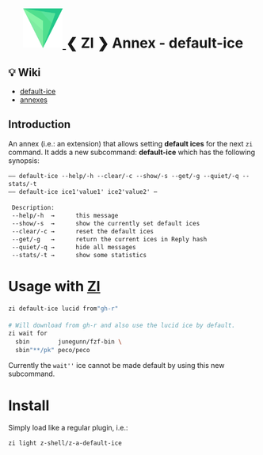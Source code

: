 <h1 align="center">
  <a href="https://github.com/z-shell/zi">
    <img src="https://github.com/z-shell/zi/raw/main/docs/images/logo.svg" alt="Logo" width="80" height="80" />
  </a>
❮ ZI ❯ Annex - default-ice
</h1>

## 💡 Wiki 

- [default-ice](https://z.digitalclouds.dev/docs/ecosystem/annexes/default-ice)
- [annexes](https://z.digitalclouds.dev/docs/ecosystem/annexes)

## Introduction

An annex (i.e.: an extension) that allows setting **default ices** for the next `zi` command.
It adds a new subcommand: **default-ice** which has the following synopsis:

```
—— default-ice --help/-h --clear/-c --show/-s --get/-g --quiet/-q --stats/-t
—— default-ice ice1'value1' ice2'value2' ⋯

 Description:
 --help/-h	→      this message
 --show/-s	→      show the currently set default ices
 --clear/-c	→      reset the default ices
 --get/-g	→      return the current ices in Reply hash
 --quiet/-q	→      hide all messages
 --stats/-t	→      show some statistics
```

# Usage with [ZI](https://github.com/z-shell/zi)

```zsh
zi default-ice lucid from"gh-r"

# Will download from gh-r and also use the lucid ice by default.
zi wait for
  sbin        junegunn/fzf-bin \
  sbin"**/pk" peco/peco
```

Currently the `wait''` ice cannot be made default by using this new subcommand.

# Install

Simply load like a regular plugin, i.e.:

```zsh
zi light z-shell/z-a-default-ice
```

